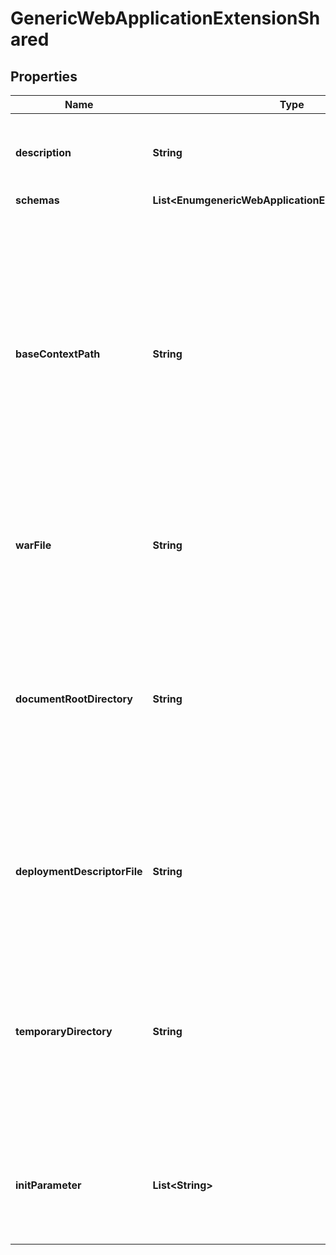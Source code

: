 

# GenericWebApplicationExtensionShared


## Properties

| Name | Type | Description | Notes |
|------------ | ------------- | ------------- | -------------|
|**description** | **String** | A description for this Web Application Extension |  [optional] |
|**schemas** | **List&lt;EnumgenericWebApplicationExtensionSchemaUrn&gt;** |  |  |
|**baseContextPath** | **String** | Specifies the base context path that should be used by HTTP clients to reference content. The value must start with a forward slash and at least one additional character and must represent a valid HTTP context path. |  |
|**warFile** | **String** | Specifies the path to a standard web application archive (WAR) file. |  [optional] |
|**documentRootDirectory** | **String** | Specifies the path to the directory on the local filesystem containing the files to be served by this Web Application Extension. The path must exist, and it must be a directory. |  [optional] |
|**deploymentDescriptorFile** | **String** | Specifies the path to the deployment descriptor file when used with document-root-directory. |  [optional] |
|**temporaryDirectory** | **String** | Specifies the path to the directory that may be used to store temporary files such as extracted WAR files and compiled JSP files. |  [optional] |
|**initParameter** | **List&lt;String&gt;** | Specifies an initialization parameter to pass into the web application during startup. |  [optional] |



